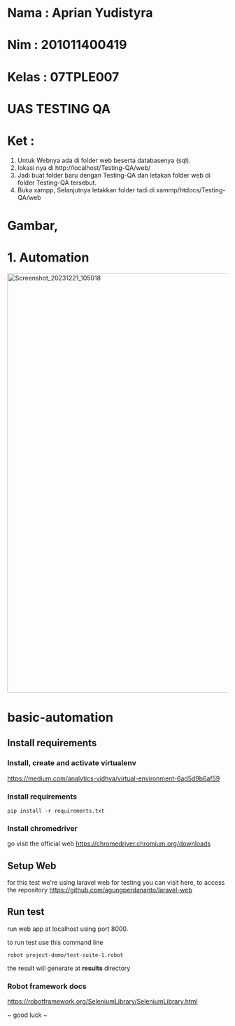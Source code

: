 # Nama 	: Aprian Yudistyra
# Nim 	: 201011400419
# Kelas 	: 07TPLE007
# UAS TESTING QA

# Ket :
1. Untuk Webnya ada di folder web beserta databasenya (sql).
2. lokasi nya di http://localhost/Testing-QA/web/
3. Jadi buat folder baru dengan Testing-QA dan letakan folder web di folder Testing-QA tersebut.
4. Buka xampp, Selanjutnya letakkan folder tadi di xammp/htdocs/Testing-QA/web

# Gambar,
# 1. Automation
<img width="960" alt="Screenshot_20231221_105018" src="https://github.com/Andyura/Automation/assets/138358832/2f964fe2-5576-4400-9e83-cdc92d678a21">



# basic-automation


## Install requirements

  ### Install, create and activate virtualenv

https://medium.com/analytics-vidhya/virtual-environment-6ad5d9b6af59


### Install requirements

    pip install -r requirements.txt

### Install chromedriver
go visit the official web 
https://chromedriver.chromium.org/downloads

## Setup Web
for this test we're using laravel web for testing
you can visit here, to access the repository
https://github.com/agungperdananto/laravel-web
  

## Run test
run web app at localhost using port 8000.

to run test use this command line

    robot project-demo/test-suite-1.robot

the result will generate at **results** directory

### Robot framework docs
https://robotframework.org/SeleniumLibrary/SeleniumLibrary.html

~ good luck ~
